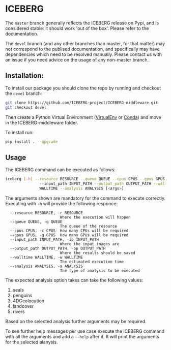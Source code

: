 # ICEBERG

The `master` branch generally reflects the ICEBERG release on Pypi, and is
considered stable: it should work 'out of the box'. Please refer to the documentation.

The `devel` branch (and any other branches than master, for that matter)
may not correspond to the publised documentation, and specifically may have
dependencies which need to be resolved manually.  Please contact us with an issue
if you need advice on the usage of any non-master branch.

## Installation:

To install our package you should clone the repo by running and checkout the `devel` branch:
```bash
git clone https://github.com/ICEBERG-project/ICEBERG-middleware.git
git checkout devel
```

Then create a Python Virtual Environment ([VirtualEnv](https://virtualenv.pypa.io/en/latest/) or
[Conda](https://conda.io/projects/conda/en/latest/user-guide/tasks/manage-environments.html?))
and move in the ICEBERG-middleware folder.

To install run:
```bash
pip install . --upgrade
```

## Usage

The ICEBERG command can be executed as follows:
```bash
iceberg [-h] --resource RESOURCE --queue QUEUE --cpus CPUS --gpus GPUS
               --input_path INPUT_PATH --output_path OUTPUT_PATH --walltime
               WALLTIME --analysis ANALYSIS [<args>]
```

The arguments shown are mandatory for the command to execute correctly. Executing with `-h` will
provide the following responce:
```
  --resource RESOURCE, -r RESOURCE
                        Where the execution will happen
  --queue QUEUE, -q QUEUE
                        The queue of the resource
  --cpus CPUS, -c CPUS  How many CPUs will be required
  --gpus GPUS, -g GPUS  How many GPUs will be required
  --input_path INPUT_PATH, -ip INPUT_PATH
                        Where the input images are
  --output_path OUTPUT_PATH, -op OUTPUT_PATH
                        Where the results should be saved
  --walltime WALLTIME, -w WALLTIME
                        The estimated execution time
  --analysis ANALYSIS, -a ANALYSIS
                        The type of analysis to be executed
```

The expected analysis option takes can take the following values:
1. seals
2. penguins
3. 4DGeolocation
4. landcover
5. rivers

Based on the selected analysis further arguments may be required. 

To see further help messages per use case execute the ICEBERG command with all the arguments
and add a `--help` after it. It will print the arguments for the selected alanysis.